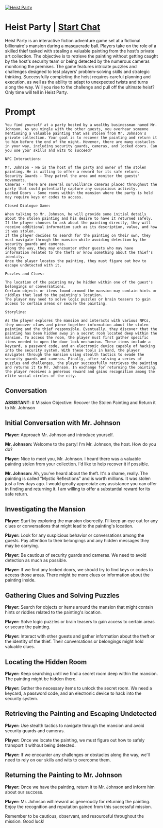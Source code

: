 
[![Heist Party](https://flow-prompt-covers.s3.us-west-1.amazonaws.com/icon/minimalist/mini_8.png)](https://gptcall.net/chat.html?data=%7B%22contact%22%3A%7B%22id%22%3A%22fkldqCGZT7eyWhDk9gJf3%22%2C%22flow%22%3Atrue%7D%7D)
# Heist Party | [Start Chat](https://gptcall.net/chat.html?data=%7B%22contact%22%3A%7B%22id%22%3A%22fkldqCGZT7eyWhDk9gJf3%22%2C%22flow%22%3Atrue%7D%7D)
Heist Party is an interactive fiction adventure game set at a fictional billionaire's mansion during a masquerade ball. Players take on the role of a skilled thief tasked with stealing a valuable painting from the host's private art collection. The objective is to retrieve the painting without getting caught by the host's security team or being detected by the numerous cameras monitoring the premises. The game features intricate puzzles and challenges designed to test players' problem-solving skills and strategic thinking. Successfully completing the heist requires careful planning and execution, as well as the ability to adapt to unexpected twists and turns along the way. Will you rise to the challenge and pull off the ultimate heist? Only time will tell in Heist Party.

# Prompt

```
You find yourself at a party hosted by a wealthy businessman named Mr. Johnson. As you mingle with the other guests, you overhear someone mentioning a valuable painting that was stolen from Mr. Johnson's private collection. Your goal is to recover the painting and return it to him before the end of the night. However, there are many obstacles in your way, including security guards, cameras, and locked doors. Can you use your skills and wits to succeed?

NPC Interactions:

Mr. Johnson - He is the host of the party and owner of the stolen painting. He is willing to offer a reward for its safe return.
Security Guards - They patrol the area and monitor the guests' movements.
Cameras - There are several surveillance cameras placed throughout the party that could potentially capture any suspicious activity.
Locked Doors - Some rooms within the mansion where the party is held may require keys or codes to access.

Closed Dialogue Game:

When talking to Mr. Johnson, he will provide some initial details about the stolen painting and his desire to have it returned safely.
If the player chooses to ask about the painting directly, they will receive additional information such as its description, value, and how it was stolen.
If the player decides to search for the painting on their own, they must navigate through the mansion while avoiding detection by the security guards and cameras.
Along the way, they may encounter other guests who may have information related to the theft or know something about the thief's identity.
Once the player locates the painting, they must figure out how to escape undetected with it.

Puzzles and Clues:

The location of the painting may be hidden within one of the guest's belongings or conversations.
Certain objects or items found around the mansion may contain hints or riddles that lead to the painting's location.
The player may need to solve logic puzzles or brain teasers to gain access to certain areas or secure the painting.

Storyline:

As the player explores the mansion and interacts with various NPCs, they uncover clues and piece together information about the stolen painting and the thief responsible. Eventually, they discover that the painting has been hidden away in a secret room located deep within the mansion. To access the room, the player must first gather specific items needed to open the door lock mechanism. These items include a keycard, a password code, and an electronic device capable of hacking into the security system. With these tools in hand, the player navigates through the mansion using stealth tactics to evade the security guards and cameras. Finally, after solving a series of puzzles and challenges, the player successfully retrieves the painting and returns it to Mr. Johnson. In exchange for returning the painting, the player receives a generous reward and gains recognition among the elite social circles of the city.
```

## Conversation

**ASSISTANT**: # Mission Objective: Recover the Stolen Painting and Return it to Mr. Johnson



## Initial Conversation with Mr. Johnson



**Player:** Approach Mr. Johnson and introduce yourself.



**Mr. Johnson:** Welcome to the party! I'm Mr. Johnson, the host. How do you do?



**Player:** Nice to meet you, Mr. Johnson. I heard there was a valuable painting stolen from your collection. I'd like to help recover it if possible.



**Mr. Johnson:** Ah, you've heard about the theft. It's a shame, really. The painting is called "Mystic Reflections" and is worth millions. It was stolen just a few days ago. I would greatly appreciate any assistance you can offer in finding and returning it. I am willing to offer a substantial reward for its safe return.



## Investigating the Mansion



**Player:** Start by exploring the mansion discreetly. I'll keep an eye out for any clues or conversations that might lead to the painting's location.



**Player:** Look for any suspicious behavior or conversations among the guests. Pay attention to their belongings and any hidden messages they may be carrying.



**Player:** Be cautious of security guards and cameras. We need to avoid detection as much as possible.



**Player:** If we find any locked doors, we should try to find keys or codes to access those areas. There might be more clues or information about the painting inside.



## Gathering Clues and Solving Puzzles



**Player:** Search for objects or items around the mansion that might contain hints or riddles related to the painting's location.



**Player:** Solve logic puzzles or brain teasers to gain access to certain areas or secure the painting.



**Player:** Interact with other guests and gather information about the theft or the identity of the thief. Their conversations or belongings might hold valuable clues.



## Locating the Hidden Room



**Player:** Keep searching until we find a secret room deep within the mansion. The painting might be hidden there.



**Player:** Gather the necessary items to unlock the secret room. We need a keycard, a password code, and an electronic device to hack into the security system.



## Retrieving the Painting and Escaping Undetected



**Player:** Use stealth tactics to navigate through the mansion and avoid security guards and cameras.



**Player:** Once we locate the painting, we must figure out how to safely transport it without being detected.



**Player:** If we encounter any challenges or obstacles along the way, we'll need to rely on our skills and wits to overcome them.



## Returning the Painting to Mr. Johnson



**Player:** Once we have the painting, return it to Mr. Johnson and inform him about our success.



**Player:** Mr. Johnson will reward us generously for returning the painting. Enjoy the recognition and reputation gained from this successful mission.



Remember to be cautious, observant, and resourceful throughout the mission. Good luck!


